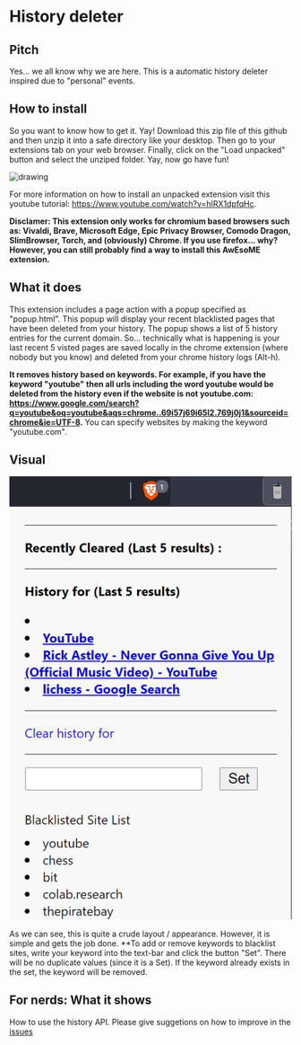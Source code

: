 # History deleter

## Pitch

Yes... we all know why we are here. This is a automatic history deleter inspired due to "personal" events. 

## How to install
So you want to know how to get it. Yay! Download this zip file of this github and then unzip it into a safe directory like your desktop. Then go to your extensions tab on your web browser. Finally, click on the "Load unpacked" button and select the unziped folder. Yay, now go have fun!

<img src="https://cdnblog.webkul.com/blog/wp-content/uploads/2019/07/15065849/4-3.png" alt="drawing" width="200"/>

For more information on how to install an unpacked extension visit this youtube tutorial: https://www.youtube.com/watch?v=hIRX1dpfqHc.

**Disclamer: This extension only works for chromium based browsers such as: Vivaldi, Brave, Microsoft Edge, Epic Privacy Browser, Comodo Dragon, SlimBrowser, Torch, and (obviously) Chrome. If you use firefox... why? However, you can still probably find a way to install this AwEsoME extension.**

## What it does

This extension includes a page action with a popup specified as "popup.html". This popup will display your recent blacklisted pages that have been deleted from your history. The popup shows a list of 5 history entries for the current domain. So... technically what is happening is your last recent 5 visted pages are saved locally in the chrome extension (where nobody but you know) and deleted from your chrome history logs (Alt-h). 

**It removes history based on keywords. For example, if you have the keyword "youtube" then all urls including the word youtube would be deleted from the history even if the website is not youtube.com: https://www.google.com/search?q=youtube&oq=youtube&aqs=chrome..69i57j69i65l2.769j0j1&sourceid=chrome&ie=UTF-8.**
You can specify websites by making the keyword "youtube.com".

## Visual

![Fig1](figs/demo1.png)

As we can see, this is quite a crude layout / appearance. However, it is simple and gets the job done. **To add or remove keywords to blacklist sites, write your keyword into the text-bar and click the button "Set". There will be no duplicate values (since it is a Set). If the keyword already exists in the set, the keyword will be removed.

## For nerds: What it shows

How to use the history API.
Please give suggetions on how to improve in the [issues](https://github.com/collinli2022/history-deleter-chrome-extension/issues)
